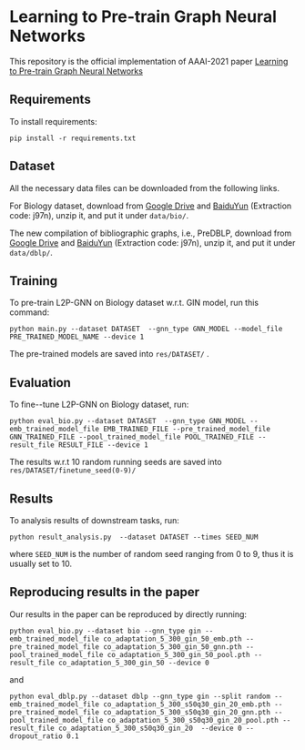 # Learning to Pre-train Graph Neural Networks

This repository is the official implementation of AAAI-2021 paper [Learning to Pre-train Graph Neural Networks](https://yuanfulu.github.io/publication/AAAI-L2PGNN.pdf)

## Requirements

To install requirements:

```setup
pip install -r requirements.txt
```

## Dataset

All the necessary data files can be downloaded from the following links.

For Biology dataset, download from [Google Drive](https://drive.google.com/drive/folders/18vpBvSajIrme2xsbx8Oq8aTWIWMlSgJT?usp=sharing) and [BaiduYun](https://pan.baidu.com/s/1Yv6dN7F1jgTSz9-nU1eN-A) (Extraction code: j97n), unzip it, and put it under `data/bio/`.

The new compilation of bibliographic graphs, i.e., PreDBLP,  download from [Google Drive](https://drive.google.com/drive/folders/18vpBvSajIrme2xsbx8Oq8aTWIWMlSgJT?usp=sharing) and [BaiduYun](https://pan.baidu.com/s/1Yv6dN7F1jgTSz9-nU1eN-A) (Extraction code: j97n), unzip it, and put it under `data/dblp/`.

## Training

To pre-train L2P-GNN on Biology dataset w.r.t. GIN model, run this command:

```shell
python main.py --dataset DATASET  --gnn_type GNN_MODEL --model_file PRE_TRAINED_MODEL_NAME --device 1
```

The pre-trained models are saved into `res/DATASET/` .

## Evaluation

To fine--tune L2P-GNN on Biology dataset, run:

```shell
python eval_bio.py --dataset DATASET  --gnn_type GNN_MODEL --emb_trained_model_file EMB_TRAINED_FILE --pre_trained_model_file GNN_TRAINED_FILE --pool_trained_model_file POOL_TRAINED_FILE --result_file RESULT_FILE --device 1
```

The results w.r.t 10 random running seeds are saved into `res/DATASET/finetune_seed(0-9)/`

## Results

To analysis results of downstream tasks, run:

```shell
python result_analysis.py  --dataset DATASET --times SEED_NUM
```

where `SEED_NUM` is the number of random seed ranging from 0 to 9, thus it is usually set to 10.

## Reproducing results in the paper

Our results in the paper can be reproduced by directly running:

```shell
python eval_bio.py --dataset bio --gnn_type gin --emb_trained_model_file co_adaptation_5_300_gin_50_emb.pth --pre_trained_model_file co_adaptation_5_300_gin_50_gnn.pth --pool_trained_model_file co_adaptation_5_300_gin_50_pool.pth --result_file co_adaptation_5_300_gin_50 --device 0
```

and

```shell
python eval_dblp.py --dataset dblp --gnn_type gin --split random --emb_trained_model_file co_adaptation_5_300_s50q30_gin_20_emb.pth --pre_trained_model_file co_adaptation_5_300_s50q30_gin_20_gnn.pth --pool_trained_model_file co_adaptation_5_300_s50q30_gin_20_pool.pth --result_file co_adaptation_5_300_s50q30_gin_20  --device 0 --dropout_ratio 0.1
```

